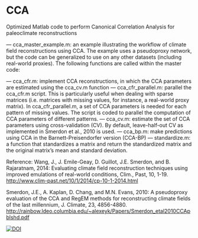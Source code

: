 # CCA
Optimized Matlab code to perform Canonical Correlation Analysis for paleoclimate reconstructions

— cca_master_example.m: an example illustrating the workflow of climate field reconstructions using CCA. The example uses a pseudoproxy network, but the code can be generalized to use on any other datasets (including real-world proxies). The following functions are called within the master code:

— cca_cfr.m: implement CCA reconstructions, in which the CCA parameters are estimated using the cca_cv.m function
— cca_cfr_parallel.m: parallel the cca_cfr.m script. This is particularly useful when dealing with sparse matrices (i.e. matrices with missing values, for instance, a real-world proxy matrix). In cca_cfr_parallel.m, a set of CCA parameters is needed for each pattern of missing values. The script is coded to parallel the computation of CCA parameters of different patterns.
— cca_cv.m: estimate the set of CCA parameters using cross-validation (CV). By default, leave-half-out CV as implemented in Smerdon et al., 2010 is used.
— cca_bp.m: make predictions using CCA in the Barnett-Preisendorfer version (CCA-BP)
— standardize.m: a function that standardizes a matrix and return the standardized matrix and the original matrix’s mean and standard deviation.

Reference:
Wang, J., J. Emile-Geay, D. Guillot, J.E. Smerdon, and B. Rajaratnam, 2014: Evaluating climate field reconstruction techniques using improved emulations of real-world conditions, Clim., Past, 10, 1-19.   http://www.clim-past.net/10/1/2014/cp-10-1-2014.html

Smerdon, J.E., A. Kaplan, D. Chang, and M.N. Evans, 2010:  A pseudoproxy evaluation of the CCA and RegEM methods for reconstructing climate fields of the last millennium, J. Climate, 23, 4856-4880.   http://rainbow.ldeo.columbia.edu/~alexeyk/Papers/Smerdon_etal2010CCApblshd.pdf

[![DOI](https://zenodo.org/badge/doi/10.5281/zenodo.32089.svg)](http://dx.doi.org/10.5281/zenodo.32089)
